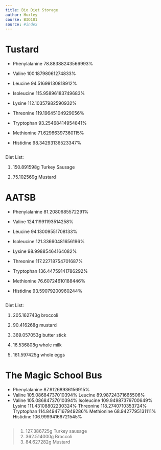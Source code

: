 ```yaml
---
title: Bio Diet Storage 
author: Huxley 
course: BIO101
source: #index
---
```



# Tustard 
- Phenylalanine 78.88388243566993%

- Valine 100.18798061274833%

- Leucine 94.51699130818912%

- Isoleucine 115.95896183749683%

- Lysine 112.10357982590932%

- Threonine 119.19645104929056%

- Tryptophan 93.25468414954841%

- Methionine 71.62966397360115%

- Histidine 98.34293136523347%
```
```
 Diet List:
 1. 150.891598g Turkey Sausage
 
 2. 75.102569g Mustard

# AATSB
- Phenylalanine 81.2080685572291%

- Valine 124.11991193514258%

- Leucine 94.13009551708133%

- Isoleucine 121.33660481656196%

- Lysine 98.99885464164082%

- Threonine 117.22718754701687%

- Tryptophan 136.44759141786292%

- Methionine 76.60724610188446%

- Histidine 93.59079200960244%
```
```
 Diet List:
 
 1. 205.162743g broccoli
 
 2. 90.416268g mustard
 
 3. 369.057053g butter stick
 
 4. 16.536808g whole milk
 
 5. 161.597425g whole eggs
 


# The Magic School Bus
- Phenylalanine 87.91268936156915%
- Valine 105.08684737010394%
Leucine 89.98724371665506%
- Valine 105.08684737010394%
Isoleucine 109.94987379700649%
Lysine 111.43108802230324%
Threonine 118.2740710353724%
Tryptophan 114.84947167949286%
Methionine 68.9427795131111%
Histidine 106.99994166721545%
```
```
> 1. 127.386725g Turkey sausage
> 2. 362.514000g Broccoli
> 3. 84.627282g Mustard
















